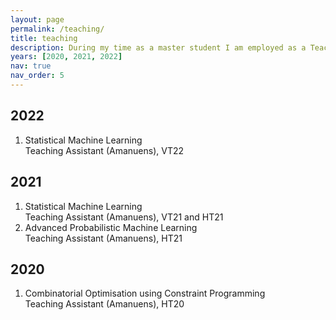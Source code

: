 ```yaml
---
layout: page
permalink: /teaching/
title: teaching
description: During my time as a master student I am employed as a Teaching Assistant at the IT department of Uppsala University.
years: [2020, 2021, 2022]
nav: true
nav_order: 5
---
```


<div class="publications">
  <h2 class="year">2022</h2>
  <ol class="bibliography">
    <li>
      <div class="row">
      <div class="col-sm-8">
        <div class="title">Statistical Machine Learning</div>
      </div>
      </div>
      <div class="row">
      <div class="col-sm-8">
        <div>Teaching Assistant (Amanuens), VT22</div>
      </div>
      </div>
    </li>
  </ol>
</div>

<div class="publications">
  <h2 class="year">2021</h2>
  <ol class="bibliography">
  <li>
  <div class="row">
    <div class="col-sm-8">
      <div class="title">Statistical Machine Learning</div>
    </div>
  </div>
  <div class="row">
    <div class="col-sm-8">
      <div>Teaching Assistant (Amanuens), VT21 and HT21</div>
    </div>
  </div>
  </li>
  <li>
  <div class="row">
    <div class="col-sm-8">
      <div class="title">Advanced Probabilistic Machine Learning</div>
    </div>
  </div>
  <div class="row">
    <div class="col-sm-8">
      <div>Teaching Assistant (Amanuens), HT21</div>
    </div>
  </div>
  </li>
  </ol>
</div>

<div class="publications">
  <h2 class="year">2020</h2>
  <ol class="bibliography">
    <li>
      <div class="row">
      <div class="col-sm-8">
        <div class="title">Combinatorial Optimisation using Constraint Programming</div>
      </div>
      </div>
      <div class="row">
      <div class="col-sm-8">
        <div>Teaching Assistant (Amanuens), HT20</div>
      </div>
      </div>
    </li>
  </ol>
</div>
